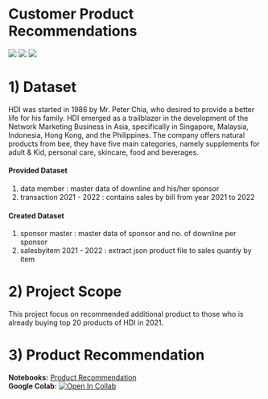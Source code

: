 # Customer Product Recommendations
[![](https://img.shields.io/badge/-CoSineSimilarity-orange)](#)
[![](https://img.shields.io/badge/-Python-green)](#) 
[![](https://img.shields.io/badge/-Google--Colab-green)](#)   

# 1) Dataset
HDI was started in 1986 by Mr. Peter Chia, who desired to provide a better life for his family. HDI emerged as a trailblazer in the development of the Network Marketing Business in Asia, specifically in Singapore, Malaysia, Indonesia, Hong Kong, and the Philippines. The company offers natural products from bee, they  have five main categories, namely supplements for adult & Kid, personal care, skincare, food and beverages.
#### Provided Dataset
1. data member : master data of downline and his/her sponsor
2. transaction 2021 - 2022 : contains sales by bill from year 2021 to 2022
#### Created Dataset
1. sponsor master : master data of sponsor and no. of downline per sponsor
2. salesbyitem 2021 - 2022 : extract json product file to sales quantiy by item

# 2) Project Scope
This project focus on recommended additional product to those who is already buying top 20 products of HDI in 2021. 

# 3) Product Recommendation
**Notebooks:** [Product Recommendation](./ProductRecom1_top20.ipynb)  
**Google Colab:** [![Open In Collab](https://colab.research.google.com/assets/colab-badge.svg)](https://colab.research.google.com/github/jane-russ/MADT8101/blob/main/7.ProductRecommendation/ProductRecom1_top20.ipynb)
